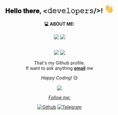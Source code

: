 <div align="center">
<h2> 𝐇𝐞𝐥𝐥𝐨 𝐭𝐡𝐞𝐫𝐞, <𝚍𝚎𝚟𝚎𝚕𝚘𝚙𝚎𝚛𝚜/>! <img src="https://github.com/ABSphreak/ABSphreak/blob/master/gifs/Hi.gif" width="30px"></h2>
</div>
<div align="center" width="50">

#### :computer: **ABOUT ME**: 
<p>


<code><img width="10%" src="https://www.vectorlogo.zone/logos/javascript/javascript-ar21.svg"></code>
<code><img width="10%" src="https://www.vectorlogo.zone/logos/w3_html5/w3_html5-ar21.svg"></code>

<br />
<code><img width="10%" src="https://brandeps.com/logo-download/C/CSS-3-logo-vector-01.svg"></code>
<code><img width="10%" src="https://www.vectorlogo.zone/logos/python/python-ar21.svg"></code>

</p>



<div align="center">

That's my Github profile. <br>
If want to ask anything
<a href="mailto:anzoix@hotmail.com"><b>email</b></a> me

<i>Happy Coding!</i> 😊

</div>

<div align="center">

<a href="">
  <img align="center" src="https://github-readme-stats.vercel.app/api?username=Anzoix&&show_icons=true&title_color=ffc857&icon_color=8ac926&text_color=daf7dc&bg_color=151515" 

---

<i>Follow me:</i><br>

[![Github](https://img.shields.io/badge/GitHub-100000?style=for-the-badge&logo=github&logoColor=white)](https://github.com/Anzoix)
[![Telegram](https://img.shields.io/badge/Telegram-2CA5E0?style=for-the-badge&logo=telegram&logoColor=white)](https://t.me/Anzoix)

</div>
